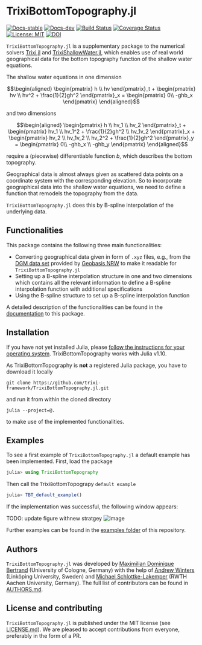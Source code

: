 # TrixiBottomTopography.jl
[![Docs-stable](https://img.shields.io/badge/docs-stable-blue.svg)](https://trixi-framework.github.io/TrixiBottomTopography.jl/stable)
[![Docs-dev](https://img.shields.io/badge/docs-dev-blue.svg)](https://trixi-framework.github.io/TrixiBottomTopography.jl/dev/)
[![Build Status](https://github.com/trixi-framework/TrixiBottomTopography.jl/actions/workflows/ci.yml/badge.svg)](https://github.com/trixi-framework/TrixiBottomTopography.jl/actions/workflows/ci.yml)
[![Coverage Status](https://coveralls.io/repos/github/trixi-framework/TrixiBottomTopography.jl/badge.svg?branch=main)](https://coveralls.io/github/trixi-framework/TrixiBottomTopography.jl?branch=main)
[![License: MIT](https://img.shields.io/badge/License-MIT-success.svg)](https://opensource.org/licenses/MIT)
[![DOI](https://zenodo.org/badge/DOI/10.5281/zenodo.15122147.svg)](https://doi.org/10.5281/zenodo.15122147)

`TrixiBottomTopography.jl` is a supplementary package to the numerical solvers [Trixi.jl](https://github.com/trixi-framework/Trixi.jl) and [TrixiShallowWater.jl](https://github.com/trixi-framework/TrixiShallowWater.jl), which enables use of real world geographical data for the bottom topography function of the shallow water equations.

The shallow water equations in one dimension
```math
\begin{aligned}
\begin{pmatrix} h \\ hv \end{pmatrix}_t
+ \begin{pmatrix} hv \\ hv^2 + \frac{1}{2}gh^2 \end{pmatrix}_x
= \begin{pmatrix} 0\\ -ghb_x \end{pmatrix}
\end{aligned}
```
and two dimensions
```math
\begin{aligned}
\begin{pmatrix} h \\ hv_1 \\ hv_2 \end{pmatrix}_t
+ \begin{pmatrix} hv_1 \\ hv_1^2 + \frac{1}{2}gh^2 \\ hv_1v_2 \end{pmatrix}_x
+ \begin{pmatrix} hv_2 \\ hv_1v_2 \\ hv_2^2 + \frac{1}{2}gh^2  \end{pmatrix}_y
= \begin{pmatrix} 0\\ -ghb_x \\ -ghb_y \end{pmatrix}
\end{aligned}
```
require a (piecewise) differentiable function $b$, which describes the bottom topography.

Geographical data is almost always given as scattered data points on a coordinate system with the corresponding elevation. So to incorporate geographical data into the shallow water equations, we need to define a function that remodels the topography from the data.

`TrixiBottomTopography.jl` does this by B-spline interpolation of the underlying data.

## Functionalities

This package contains the following three main functionalities:
- Converting geographical data given in form of `.xyz` files, e.g., from the [DGM data set](https://www.opengeodata.nrw.de/produkte/geobasis/hm/) provided by [Geobasis NRW](https://www.bezreg-koeln.nrw.de/geobasis-nrw) to make it readable for `TrixiBottomTopography.jl`
- Setting up a B-spline interpolation structure in one and two dimensions which contains all the relevant information to define a B-spline interpolation function with additional specifications
- Using the B-spline structure to set up a B-spline interpolation function

A detailed description of the functionalities can be found in the [documentation](https://trixi-framework.github.io/TrixiBottomTopography.jl/stable/) to this package.


## Installation
If you have not yet installed Julia, please [follow the instructions for your operating system](https://julialang.org/downloads/platform/). TrixiBottomTopography works with Julia v1.10.

As TrixiBottomTopography is **not** a registered Julia package, you have to download it locally
```
git clone https://github.com/trixi-framework/TrixiBottomTopography.jl.git
```
and run it from within the cloned directory
```
julia --project=@.
```
to make use of the implemented functionalities.

## Examples

To see a first example of `TrixiBottomTopography.jl` a default example has been implemented. First, load the package
```julia
julia> using TrixiBottomTopography
```
Then call the `T`rixi`B`ottom`T`opograpy `default example`
```julia
julia> TBT_default_example()
```
If the implementation was successful, the following window appears:

TODO: update figure withnew stratgey
![image](https://user-images.githubusercontent.com/101979498/203507049-279bc69b-3acc-4c55-888f-26e02c1edabe.png)

Further examples can be found in the [examples folder](https://github.com/trixi-framework/TrixiBottomTopography.jl/tree/main/examples) of this repository.

## Authors
`TrixiBottomTopography.jl` was developed by [Maximilian Dominique Bertrand](https://github.com/maxbertrand1996) (University of Cologne, Germany) with the help of [Andrew Winters](https://liu.se/en/employee/andwi94) (Linköping University, Sweden) and [Michael Schlottke-Lakemper](https://lakemper.eu/) (RWTH Aachen University, Germany).
The full list of contributors can be found in [AUTHORS.md](AUTHORS.md).

## License and contributing
`TrixiBottomTopography.jl` is published under the MIT license (see [LICENSE.md](LICENSE.md)).
We are pleased to accept contributions from everyone, preferably in the form of a PR.